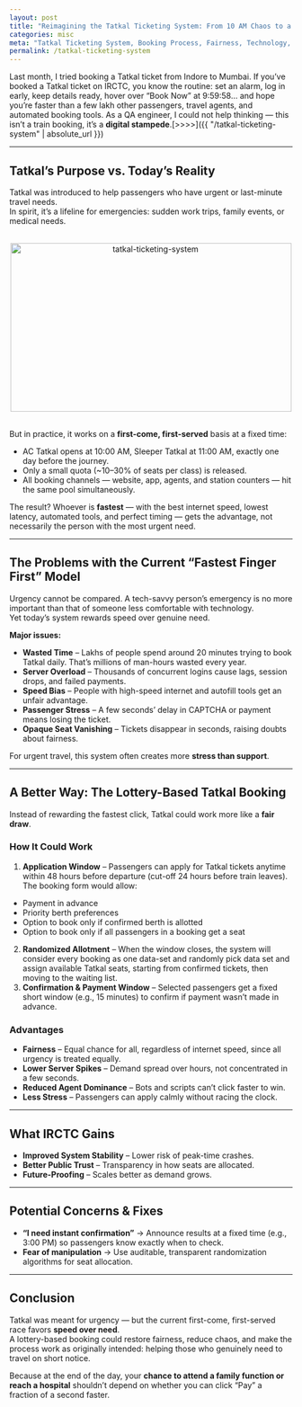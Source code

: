 ```yaml
---
layout: post
title: "Reimagining the Tatkal Ticketing System: From 10 AM Chaos to a Fairer Booking Process"
categories: misc
meta: "Tatkal Ticketing System, Booking Process, Fairness, Technology, User Experience"
permalink: /tatkal-ticketing-system
---
```


Last month, I tried booking a Tatkal ticket from Indore to Mumbai.
If you’ve booked a Tatkal ticket on IRCTC, you know the routine: set an alarm, log in early, keep details ready, hover over “Book Now” at 9:59:58… and hope you’re faster than a few lakh other passengers, travel agents, and automated booking tools.
As a QA engineer, I could not help thinking — this isn’t a train booking, it’s a **digital stampede**.[>>>>]({{ "/tatkal-ticketing-system" | absolute_url }})

---

## Tatkal’s Purpose vs. Today’s Reality

Tatkal was introduced to help passengers who have urgent or last-minute travel needs.  
In spirit, it’s a lifeline for emergencies: sudden work trips, family events, or medical needs.

<br>
<div style="text-align:center;">
  <img src="{{ site.baseurl }}/assets/images/tatkal-ticketing-system.png"
       alt="tatkal-ticketing-system"
       title="tatkal-ticketing-system"
       width="500"
       height="300">
</div>
<br>

But in practice, it works on a **first-come, first-served** basis at a fixed time:

- AC Tatkal opens at 10:00 AM, Sleeper Tatkal at 11:00 AM, exactly one day before the journey.
- Only a small quota (~10–30% of seats per class) is released.
- All booking channels — website, app, agents, and station counters — hit the same pool simultaneously.

The result? Whoever is **fastest** — with the best internet speed, lowest latency, automated tools, and perfect timing — gets the advantage, not necessarily the person with the most urgent need.

---

## The Problems with the Current “Fastest Finger First” Model

Urgency cannot be compared. A tech-savvy person’s emergency is no more important than that of someone less comfortable with technology.  
Yet today’s system rewards speed over genuine need.

**Major issues:**

- **Wasted Time** – Lakhs of people spend around 20 minutes trying to book Tatkal daily. That’s millions of man-hours wasted every year.
- **Server Overload** – Thousands of concurrent logins cause lags, session drops, and failed payments.
- **Speed Bias** – People with high-speed internet and autofill tools get an unfair advantage.
- **Passenger Stress** – A few seconds’ delay in CAPTCHA or payment means losing the ticket.
- **Opaque Seat Vanishing** – Tickets disappear in seconds, raising doubts about fairness.

For urgent travel, this system often creates more **stress than support**.

---

## A Better Way: The Lottery-Based Tatkal Booking

Instead of rewarding the fastest click, Tatkal could work more like a **fair draw**.

### How It Could Work
1. **Application Window** – Passengers can apply for Tatkal tickets anytime within 48 hours before departure (cut-off 24 hours before train leaves).  
   The booking form would allow:
  - Payment in advance
  - Priority berth preferences
  - Option to book only if confirmed berth is allotted
  - Option to book only if all passengers in a booking get a seat
2. **Randomized Allotment** – When the window closes, 
the system will consider every booking as one data-set and randomly pick data set and assign available Tatkal seats, starting from confirmed tickets, then moving to the waiting list.
3. **Confirmation & Payment Window** – Selected passengers get a fixed short window (e.g., 15 minutes) to confirm if payment wasn’t made in advance.

### Advantages
- **Fairness** – Equal chance for all, regardless of internet speed, since all urgency is treated equally.
- **Lower Server Spikes** – Demand spread over hours, not concentrated in a few seconds.
- **Reduced Agent Dominance** – Bots and scripts can’t click faster to win.
- **Less Stress** – Passengers can apply calmly without racing the clock.

---

## What IRCTC Gains
- **Improved System Stability** – Lower risk of peak-time crashes.
- **Better Public Trust** – Transparency in how seats are allocated.
- **Future-Proofing** – Scales better as demand grows.

---

## Potential Concerns & Fixes
- **“I need instant confirmation”** → Announce results at a fixed time (e.g., 3:00 PM) so passengers know exactly when to check.
- **Fear of manipulation** → Use auditable, transparent randomization algorithms for seat allocation.

---

## Conclusion
Tatkal was meant for urgency — but the current first-come, first-served race favors **speed over need**.  
A lottery-based booking could restore fairness, reduce chaos, and make the process work as originally intended: helping those who genuinely need to travel on short notice.

Because at the end of the day, your **chance to attend a family function or reach a hospital** shouldn’t depend on whether you can click “Pay” a fraction of a second faster.
